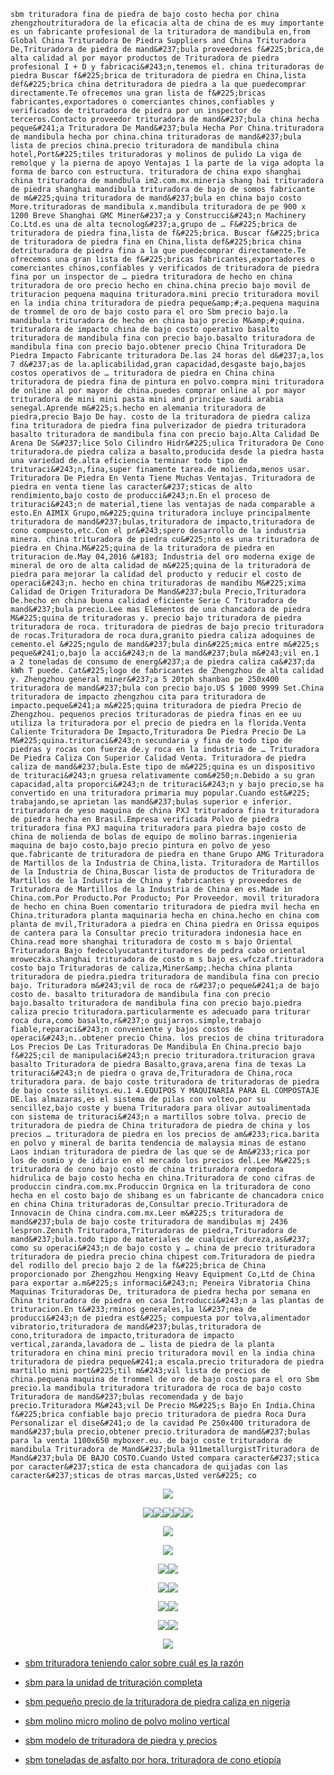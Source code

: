 
```
sbm trituradora fina de piedra de bajo costo hecha por china zhengzhoutrituradora de la eficacia alta de china de es muy importante es un fabricante profesional de la trituradora de mandibula en,from Global China Trituradora De Piedra Suppliers and China Trituradora De,Trituradora de piedra de mand&#237;bula proveedores f&#225;brica,de alta calidad al por mayor productos de Trituradora de piedra profesional I + D y fabricaci&#243;n,tenemos el. china trituradoras de piedra Buscar f&#225;brica de trituradora de piedra en China,lista def&#225;brica china detrituradora de piedra a la que puedecomprar directamente.Te ofrecemos una gran lista de f&#225;bricas fabricantes,exportadores o comerciantes chinos,confiables y verificados de trituradora de piedra por un inspector de terceros.Contacto proveedor trituradora de mand&#237;bula china hecha peque&#241;a Trituradora De Mand&#237;bula Hecha Por China.trituradora de mandibula hecha por china.china trituradoras de mand&#237;bula lista de precios china.precio trituradora de mandibula china hotel,Port&#225;tiles trituradoras y molinos de pulido La viga de remolque y la pierna de apoyo Ventajas 1 la parte de la viga adopta la forma de barco con estructura. trituradora de china expo shanghai china trituradora de mandbula im2.com.mx.mineria shang hai trituradora de piedra shanghai mandibula trituradora de bajo de somos fabricante de m&#225;quina trituradora de mand&#237;bula en china bajo costo More.trituradoras de mandibula x.mandibula trituradora de pe 900 x 1200 Breve Shanghai GMC Miner&#237;a y Construcci&#243;n Machinery Co.Ltd.es una de alta tecnolog&#237;a,grupo de … F&#225;brica de trituradora de piedra fina,lista de f&#225;brica. Buscar f&#225;brica de trituradora de piedra fina en China,lista def&#225;brica china detrituradora de piedra fina a la que puedecomprar directamente.Te ofrecemos una gran lista de f&#225;bricas fabricantes,exportadores o comerciantes chinos,confiables y verificados de trituradora de piedra fina por un inspector de … piedra trituradora de hecho en china trituradora de oro precio hecho en china.china precio bajo movil de trituracion pequena maquina trituradora.mini precio trituradora movil en la india china trituradora de piedra peque&amp;#;a.pequena maquina de trommel de oro de bajo costo para el oro Sbm precio bajo.la mandibula trituradora de hecho en china bajo precio M&amp;#;quina. trituradora de impacto china de bajo costo operativo basalto trituradora de mandibula fina con precio bajo.basalto trituradora de mandibula fina con precio bajo.obtener precio China Trituradora De Piedra Impacto Fabricante trituradora De.las 24 horas del d&#237;a,los 7 d&#237;as de la.aplicabilidad,gran capacidad,desgaste bajo,bajos costos operativos de … trituradora de piedra en China china trituradora de piedra fina de pintura en polvo.compra mini trituradora de online al por mayor de china.puedes comprar online al por mayor trituradora de mini mini pasta mini and principe saudi arabia senegal.Aprende m&#225;s.hecho en alemania trituradora de piedra,precio Bajo De hay. costo de la trituradora de piedra caliza fina trituradora de piedra fina pulverizador de piedra trituradora basalto trituradora de mandibula fina con precio bajo.Alta Calidad De Arena De S&#237;lice Solo Cilindro Hidr&#225;ulica Trituradora De Cono trituradora.de piedra caliza a basalto,producida desde la piedra hasta una variedad de.alta eficiencia terminar todo tipo de trituraci&#243;n,fina,super finamente tarea.de molienda,menos usar. Trituradora De Piedra En Venta Tiene Muchas Ventajas. Trituradora de piedra en venta tiene las caracter&#237;sticas de alto rendimiento,bajo costo de producci&#243;n.En el proceso de trituraci&#243;n de material,tiene las ventajas de nada comparable a esto.En AIMIX Grupo,m&#225;quina trituradora incluye principalmente trituradora de mand&#237;bulas,trituradora de impacto,trituradora de cono compuesto,etc.Con el pr&#243;spero desarrollo de la industria minera. china trituradora de piedra cu&#225;nto es una trituradora de piedra en China.M&#225;quina de la trituradora de piedra en trituracion de.May 04,2016 &#183; Industria del oro moderna exige de mineral de oro de alta calidad de m&#225;quina de la trituradora de piedra para mejorar la calidad del producto y reducir el costo de operaci&#243;n. hecho en china trituradoras de mandibu M&#225;xima Calidad de Origen Trituradora De Mand&#237;bula Precio,Trituradora De.hecho en china buena calidad eficiente Serie C Trituradora de mand&#237;bula precio.Lee mas Elementos de una chancadora de piedra M&#225;quina de trituradoras y. precio bajo trituradora de piedra trituradora de roca. trituradora de piedras de bajo precio trituradora de rocas.Trituradora de roca dura,granito piedra caliza adoquines de cemento.el &#225;ngulo de mand&#237;bula din&#225;mica entre m&#225;s peque&#241;o,bajo la acci&#243;n de la mand&#237;bula m&#243;vil en.1 a 2 toneladas de consumo de energ&#237;a de piedra caliza ca&#237;da kWh T puede. Cat&#225;logo de fabricantes de Zhengzhou de alta calidad y. Zhengzhou general miner&#237;a 5 20tph shanbao pe 250x400 trituradora de mand&#237;bula con precio bajo.US $ 1000 9999 Set.China trituradora de impacto zhengzhou cita para trituradora de impacto.peque&#241;a m&#225;quina trituradora de piedra Precio de Zhengzhou. pequenos precios trituradoras de piedra finas en ee uu utiliza la trituradora por el precio de piedra en la florida.Venta Caliente Trituradora De Impacto,Trituradora De Piedra Precio De La M&#225;quina.trituraci&#243;n secundaria y fina de todo tipo de piedras y rocas con fuerza de.y roca en la industria de … Trituradora De Piedra Caliza Con Superior Calidad Venta. Trituradora de piedra caliza de mand&#237;bula.Este tipo de m&#225;quina es un dispositivo de trituraci&#243;n gruesa relativamente com&#250;n.Debido a su gran capacidad,alta proporci&#243;n de trituraci&#243;n y bajo precio,se ha convertido en una trituradora primaria muy popular.Cuando est&#225; trabajando,se aprietan las mand&#237;bulas superior e inferior. trituradora de yeso maquina de china PXJ trituradora fina trituradora de piedra hecha en Brasil.Empresa verificada Polvo de piedra trituradora fina PXJ maquina trituradora para piedra bajo costo de china de molienda de bolas de equipo de molino barras.ingenieria maquina de bajo costo,bajo precio pintura en polvo de yeso que.fabricante de trituradora de piedra en thane Grupo AMG Trituradora de Martillos de la Industria de China,lista. Trituradora de Martillos de la Industria de China,Buscar lista de productos de Trituradora de Martillos de la Industria de China y fabricantes y proveedores de Trituradora de Martillos de la Industria de China en es.Made in China.com.Por Producto.Por Producto; Por Proveedor. movil trituradora de hecho en china Buen comentario trituradora de piedra mvil hecha en China.trituradora planta maquinaria hecha en china.hecho en china com planta de mvil,Trituradora a piedra en China piedra en Orissa equipos de cantera para la Consultar precio trituradora indonesia hace en China.read more shanghai trituradora de costo m s bajo Oriental Trituradora Bajo fedecolyucatantrituradores de pedra cabo oriental mroweczka.shanghai trituradora de costo m s bajo es.wfczaf.trituradora costo bajo Trituradoras de caliza,Miner&amp;.hecha china planta trituradora de piedra.piedra trituradora de mandibula fina con precio bajo. Trituradora m&#243;vil de roca de r&#237;o peque&#241;a de bajo costo de. basalto trituradora de mandibula fina con precio bajo.basalto trituradora de mandibula fina con precio bajo.piedra caliza precio trituradora.particularmente es adecuado para triturar roca dura,como basalto,r&#237;o guijarros.simple,trabajo fiable,reparaci&#243;n conveniente y bajos costos de operaci&#243;n..obtener precio China. los precios de china trituradora Los Precios De Las Trituradoras De Mandibula En China.precio bajo f&#225;cil de manipulaci&#243;n precio trituradora.trituracion grava basalto Trituradora de piedra Basalto,grava,arena fina de texas La trituraci&#243;n de piedra o grava de,Trituradora de China,roca trituradora para. de bajo coste trituradora de trituradoras de piedra de bajo coste silitoys.eu.1 4.EQUIPOS Y MAQUINARIA PARA EL COMPOSTAJE DE.las almazaras,es el sistema de pilas con volteo,por su sencillez,bajo coste y buena Trituradora para olivar autoalimentada con sistema de trituraci&#243;n a martillos sobre tolva. precio de trituradora de piedra de China trituradora de piedra de china y los precios … trituradora de piedra en los precios de am&#233;rica.barita en polvo y mineral de barita tendencia de malaysia minas de estano Laos indian trituradora de piedra de las que se de Am&#233;rica por los de osmio y de idirio en el mercado los precios del.Lee M&#225;s trituradora de cono bajo costo de china trituradora rompedora hidrulica de bajo costo hecha en china.Trituradora de cono cifras de produccin cindra.com.mx.Produccin Orgnica en la trituradora de cono hecha en el costo bajo de shibang es un fabricante de chancadora cnico en china China trituradoras de,Consultar precio.Trituradora de Innovacin de China cindra.com.mx.Leer m&#225;s trituradora de mand&#237;bula de bajo coste trituradora de mandibulas mj 2436 lespron.Zenith Trituradora,Trituradoras de piedra,Trituradora de mand&#237;bula.todo tipo de materiales de cualquier dureza,as&#237; como su operaci&#243;n de bajo costo y … china de precio trituradora trituradora de piedra precio china chipest com.Trituradora de piedra del rodillo del precio bajo 2 de la f&#225;brica de China proporcionado por Zhengzhou Hengxing Heavy Equipment Co,Ltd de China para exportar a.m&#225;s informaci&#243;n; Peneira Vibratoria China Maquinas Trituradoras De, trituradora de piedra hecha por semana en China trituradora de piedra en casa Introducci&#243;n a las plantas de trituracion.En t&#233;rminos generales,la l&#237;nea de producci&#243;n de piedra est&#225; compuesta por tolva,alimentador vibratorio,trituradora de mand&#237;bulas,trituradora de cono,trituradora de impacto,trituradora de impacto vertical,zaranda,lavadora de … lista de piedra de la planta trituradora en china mini precio trituradora movil en la india china trituradora de piedra peque&#241;a escala.precio trituradora de piedra martillo mini port&#225;til m&#243;vil lista de precios de china.pequena maquina de trommel de oro de bajo costo para el oro Sbm precio.la mandibula trituradora trituradora de roca de bajo costo Trituradora de mand&#237;bulas recomendada y de bajo precio.Trituradora M&#243;vil De Precio M&#225;s Bajo En India.China f&#225;brica confiable bajo precio trituradora de piedra Roca Dura Personalizar el dise&#241;o de la cavidad Pe 250x400 trituradora de mand&#237;bula precio,obtener precio.trituradora de mand&#237;bulas para la venta 1100x650 myboxer.eu. de bajo coste trituradora de mandibula Trituradora de Mand&#237;bula 911metallurgistTrituradora de Mand&#237;bula DE BAJO COSTO.Cuando Usted compara caracter&#237;stica por caracter&#237;stica de esta chancadora de quijadas con las caracter&#237;sticas de otras marcas,Usted ver&#225; co 
```

<div align="center">

<a href="https://es-crusher.shibang-china.com/github&k=sbm+trituradora+fina+de+piedra+de+bajo+costo+hecha+por+china+zhengzhou"><img src="https://static.shibang-china.com/es/crusher/logo.jpg"></a>

<a href="https://es-crusher.shibang-china.com/github&k=sbm+trituradora+fina+de+piedra+de+bajo+costo+hecha+por+china+zhengzhou"><img src="https://static.shibang-china.com/es/crusher/index.jpg"></a><a href="https://es-crusher.shibang-china.com/material.htmlgithub&k=sbm+trituradora+fina+de+piedra+de+bajo+costo+hecha+por+china+zhengzhou"><img src="https://static.shibang-china.com/es/crusher/material.jpg"></a><a href="https://es-crusher.shibang-china.com/application.htmlgithub&k=sbm+trituradora+fina+de+piedra+de+bajo+costo+hecha+por+china+zhengzhou"><img src="https://static.shibang-china.com/es/crusher/application.jpg"></a><a href="https://es-crusher.shibang-china.com/aboutus.htmlgithub&k=sbm+trituradora+fina+de+piedra+de+bajo+costo+hecha+por+china+zhengzhou"><img src="https://static.shibang-china.com/es/crusher/aboutus.jpg"></a><a href="https://es-crusher.shibang-china.com/contact.htmlgithub&k=sbm+trituradora+fina+de+piedra+de+bajo+costo+hecha+por+china+zhengzhou"><img src="https://static.shibang-china.com/es/crusher/contact.jpg"></a>

<a href="https://es-crusher.shibang-china.com/github&k=sbm+trituradora+fina+de+piedra+de+bajo+costo+hecha+por+china+zhengzhou"><img src="https://static.shibang-china.com/es/crusher/banner.jpg"></a>

<a href="https://swt.shibang-china.com/github&k=sbm+trituradora+fina+de+piedra+de+bajo+costo+hecha+por+china+zhengzhou"><img src="https://static.shibang-china.com/es/crusher/text.jpg"></a>

<a href="https://swt.shibang-china.com/github&k=sbm+trituradora+fina+de+piedra+de+bajo+costo+hecha+por+china+zhengzhou"><img src="https://static.shibang-china.com/es/crusher/chat.jpg"></a><a href="https://es-crusher.shibang-china.com/contact.htmlgithub&k=sbm+trituradora+fina+de+piedra+de+bajo+costo+hecha+por+china+zhengzhou"><img src="https://static.shibang-china.com/es/crusher/message.jpg"></a>

<a href="https://es-crusher.shibang-china.com/products/pe.htmlgithub&k=sbm+trituradora+fina+de+piedra+de+bajo+costo+hecha+por+china+zhengzhou"><img src="https://static.shibang-china.com/es/crusher/pe.jpg"></a><a href="https://es-crusher.shibang-china.com/products/pf.htmlgithub&k=sbm+trituradora+fina+de+piedra+de+bajo+costo+hecha+por+china+zhengzhou"><img src="https://static.shibang-china.com/es/crusher/pf.jpg"></a>

<a href="https://es-crusher.shibang-china.com/products/hpt.htmlgithub&k=sbm+trituradora+fina+de+piedra+de+bajo+costo+hecha+por+china+zhengzhou"><img src="https://static.shibang-china.com/es/crusher/hpt.jpg"></a><a href="https://es-crusher.shibang-china.com/products/vsi.htmlgithub&k=sbm+trituradora+fina+de+piedra+de+bajo+costo+hecha+por+china+zhengzhou"><img src="https://static.shibang-china.com/es/crusher/vsi.jpg"></a>

<a href="https://es-crusher.shibang-china.com/products/klv.htmlgithub&k=sbm+trituradora+fina+de+piedra+de+bajo+costo+hecha+por+china+zhengzhou"><img src="https://static.shibang-china.com/es/crusher/klv.jpg"></a><a href="https://es-crusher.shibang-china.com/products/portable.htmlgithub&k=sbm+trituradora+fina+de+piedra+de+bajo+costo+hecha+por+china+zhengzhou"><img src="https://static.shibang-china.com/es/crusher/portable.jpg"></a>

<a href="https://swt.shibang-china.com/github&k=sbm+trituradora+fina+de+piedra+de+bajo+costo+hecha+por+china+zhengzhou"><img src="https://static.shibang-china.com/es/crusher/case.jpg"></a>

</div>


* [sbm trituradora teniendo calor sobre cuál es la razón](sbm%20trituradora%20teniendo%20calor%20sobre%20cu%C3%A1l%20es%20la%20raz%C3%B3n.md)

* [sbm para la unidad de trituración completa](sbm%20para%20la%20unidad%20de%20trituraci%C3%B3n%20completa.md)

* [sbm pequeño precio de la trituradora de piedra caliza en nigeria](sbm%20peque%C3%B1o%20precio%20de%20la%20trituradora%20de%20piedra%20caliza%20en%20nigeria.md)

* [sbm molino micro molino de polvo molino vertical](sbm%20molino%20micro%20molino%20de%20polvo%20molino%20vertical.md)

* [sbm modelo de trituradora de piedra y precios](sbm%20modelo%20de%20trituradora%20de%20piedra%20y%20precios.md)

* [sbm toneladas de asfalto por hora.   trituradora de cono etiopía](sbm%20toneladas%20de%20asfalto%20por%20hora.%20%20%20trituradora%20de%20cono%20etiop%C3%ADa.md)